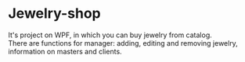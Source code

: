 # Jewelry-shop

It's project on WPF, in which you can buy jewelry from catalog.  
There are functions for manager: adding, editing and removing jewelry, information on masters and clients.
